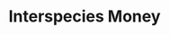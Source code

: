 ---
title: Interspecies Money
intro: >-
    Interspecies Money seeks to give wild animals, trees, and other species the ability to hold and spend money in a trusted and divisible way in order to improve their life outcomes.


    It makes no sense that the market economy puts money into ores, promissory notes, and blocks of computer code, but not into the continuance of rare, complex, and ancient life forms (regardless of how difficult this is).
section1:
    pre: Why Do We Need Interspecies Money?
    title: >-
        The biomass of wild animals
        has collapsed.
    body: >-
        The biomass of other species is collapsing; many species disappear without the world ever knowing they existed.
        
        
        The only economic value most nonhumans have is the value of their processed body parts; if money is memory, it holds no memory of the millions of other species with whom humans cohabit the planet.
        
        
        They have left little trace on the market economy precisely because no money has ever been held by them. Interspecies Money proposes to change that forever.
section2:
    pre: proposition
    title: We aim to  build a new financial marketplace in which other species and humans can exchange financial value.
    body: >-
        We give nonhumans and entire ecosystems the ability to hold and spend Interspecies Money.
        
        
        We aim to  build a new financial marketplace in which other species and humans can exchange financial value. We believe  a market in “life” will surpass and reshape the “carbon” market. Funds raised at planetary scale and directed accurately, equitably, and sustainably to help discover and protect other species.
        
        
        As we move into a world of artificial intelligences, Interspecies Money will seek to incentivise the preservation of biological intelligences. We believe our shared future will not just be AI but “BI” of other species and their knowledge and capabilities.
section3:
    pre: beginning
    body: >-
        The first pilot of Interspecies Money will seek to prove that nonhumans can receive hold and spend money based on their preferences. It will be delivered in Rwanda in 2024.
section4:
    pre: challenges
    steps:
        - >-
            Develop
            
            digital identity
        - >-
            Develop
            
            Interspecies
            
            Money
        - >-
            Develop
            
            Treasury
        - >-
            Develop Bank
            
            for Other Species
        - >-
            Species Survival
section5:
    body: >-
        Lorem ipsum dolor sit amet, consectetur adipiscing elit. Curabitur egestas sagittis turpis, a egestas lectus egestas id.
copyright: <year> © Interspecies Money Foundation
contact: Get in touch
credits: >-
    Design and development

    [Studio Folder](https://website-name.com), [Angelo Semeraro](https://angelosemeraro.info/)
more: Read more
---